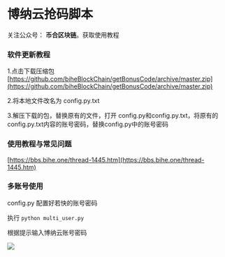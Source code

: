 # 博纳云抢码脚本

关注公众号： **币合区块链**。获取使用教程

### 软件更新教程

1.点击下载压缩包 [https://github.com/biheBlockChain/getBonusCode/archive/master.zip](https://github.com/biheBlockChain/getBonusCode/archive/master.zip)

2.将本地文件改名为 config.py.txt

3.解压下载的包，替换原有的文件，打开 config.py和config.py.txt，将原有的config.py.txt内容的账号密码，替换config.py中的账号密码

### 使用教程与常见问题

[https://bbs.bihe.one/thread-1445.htm](https://bbs.bihe.one/thread-1445.htm)


### 多账号使用

 config.py 配置好若快的账号密码

执行 `python multi_user.py`

根据提示输入博纳云账号密码

![](https://mp.weixin.qq.com/mp/qrcode?scene=10000004&size=102&__biz=MzUyNzYzOTE1Mg==&mid=2247483718&idx=1&sn=39dbf5a7df237b6f5e87e8c555c85273&send_time=)
